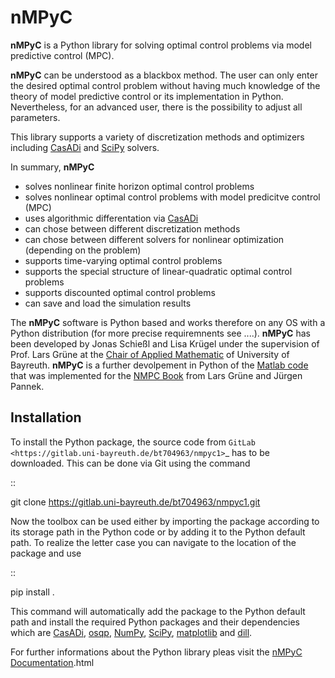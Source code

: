 # nMPyC

**nMPyC** is a Python library for solving optimal control problems via model predictive control (MPC).

**nMPyC** can be understood as a blackbox method. The user can only enter the desired optimal control problem without having much knowledge of the theory of model predictive control or its implementation in Python. Nevertheless, for an advanced user, there is the possibility to adjust all parameters.

This library supports a variety of discretization methods and optimizers including [CasADi](https://web.casadi.org/>) and [SciPy](https://scipy.org/>) solvers.

In summary, **nMPyC**
   - solves nonlinear finite horizon optimal control problems 
   - solves nonlinear optimal control problems with model predicitve control (MPC)
   - uses algorithmic differentation via [CasADi](https://web.casadi.org/)
   - can chose between different discretization methods
   - can chose between different solvers for nonlinear optimization (depending on the problem)
   - supports time-varying optimal control problems
   - supports the special structure of linear-quadratic optimal control problems
   - supports discounted optimal control problems
   - can save and load the simulation results

The **nMPyC** software is Python based and works therefore on any OS with a Python distribution (for more precise requiremnents see ....). 
**nMPyC** has been developed by Jonas Schießl and Lisa Krügel under the supervision of Prof. Lars Grüne at the [Chair of Applied Mathematic](https://num.math.uni-bayreuth.de/en/index.html) of University of Bayreuth. 
**nMPyC** is a further devolpement in Python of the [Matlab code](http://numerik.mathematik.uni-bayreuth.de/~lgruene/nmpc-book/matlab_nmpc.html) that was implemented for the [NMPC Book](http://numerik.mathematik.uni-bayreuth.de/~lgruene/nmpc-book/) from Lars Grüne and Jürgen Pannek.

## Installation 

To install the Python package, the source code from `GitLab <https://gitlab.uni-bayreuth.de/bt704963/nmpyc1>`_ has to be downloaded.
This can be done via Git using the command

::

   git clone https://gitlab.uni-bayreuth.de/bt704963/nmpyc1.git

Now the toolbox can be used either by importing the package according to its storage path in the Python code or by adding it to the Python default path.
To realize the letter case you can navigate to the location of the package and use

::

   pip install .

This command will automatically add the package to the Python default path and install the required Python packages and their dependencies which are [CasADi](https://web.casadi.org>), [osqp](https://osqp.org/>), [NumPy](https://numpy.org>), [SciPy](https://scipy.org>), [matplotlib](https://matplotlib.org/stable/index.html) and [dill](https://dill.readthedocs.io/en/latest/dill.html).

For further informations about the Python library pleas visit the [nMPyC Documentation](https://nmpyc.readthedocs.io/en/latest/index).html
